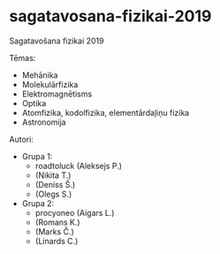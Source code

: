 # sagatavosana-fizikai-2019
Sagatavošana fizikai 2019

Tēmas:
* Mehānika
* Molekulārfizika
* Elektromagnētisms
* Optika
* Atomfizika, kodolfizika, elementārdaļiņu fizika
* Astronomija

Autori:
* Grupa 1:
  * roadtoluck (Aleksejs P.)
  * (Nikita T.)
  * (Deniss Š.)
  * (Olegs S.)
* Grupa 2:
  * procyoneo (Aigars L.)
  * (Romans K.)
  * (Marks Č.)
  * (Linards C.)
